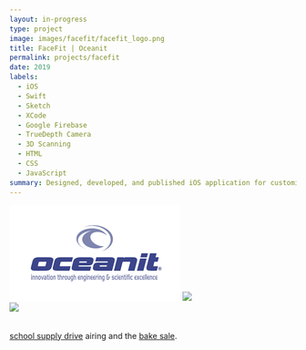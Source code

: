 ```yaml
---
layout: in-progress
type: project
image: images/facefit/facefit_logo.png
title: FaceFit | Oceanit
permalink: projects/facefit
date: 2019
labels:
  - iOS
  - Swift
  - Sketch
  - XCode
  - Google Firebase
  - TrueDepth Camera
  - 3D Scanning
  - HTML
  - CSS
  - JavaScript
summary: Designed, developed, and published iOS application for customized aviation masks for military pilots as a Commercialization Intern with Oceanit.
---
```

<img class class="ui medium right floated rounded image" src="../images/oceanit/oceanit_logo.png">

<img src="../images/oceanit/oceanit_bake_sale.png">

<br>
<img class class="ui medium left floated rounded image" src="../images/oceanit/oceanit_school_supply_drive.jpg">
<br>
<br>

[school supply drive](http://www.oceanit.com/news/intern-outreach-for-hawaii-schoolchildren) airing and the [bake sale]().
